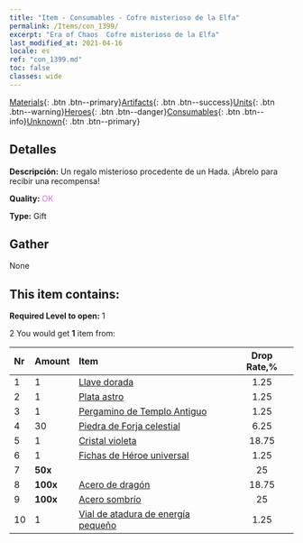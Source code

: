 ```yaml
---
title: "Item - Consumables - Cofre misterioso de la Elfa"
permalink: /Items/con_1399/
excerpt: "Era of Chaos  Cofre misterioso de la Elfa"
last_modified_at: 2021-04-16
locale: es
ref: "con_1399.md"
toc: false
classes: wide
---
```

 [Materials](/es/Items/){: .btn .btn--primary}[Artifacts](/es/Items/Artifacts/){: .btn .btn--success}[Units](/es/Items/Units/){: .btn .btn--warning}[Heroes](/es/Items/Heroes/){: .btn .btn--danger}[Consumables](/es/Items/Consumables/){: .btn .btn--info}[Unknown](/es/Items/Unknown/){: .btn .btn--primary}

## Detalles
 **Descripción:** Un regalo misterioso procedente de un Hada. ¡Ábrelo para recibir una recompensa!

 **Quality:** <span style="color: #DA70D6">OK</span>

 **Type:** Gift

## Gather

  None

## This item contains:

 **Required Level to open:** 1

 2 You would get **1** item  from:

  | Nr | Amount |     Item    | Drop Rate,% |
  |:---|:-------|:------------|:---------:|
  | 1 | 1 | [Llave dorada](/es/Items/con_783/) | 1.25 | 
  | 2 | 1 | [Plata astro](/es/Items/con_969/) | 1.25 | 
  | 3 | 1 | [Pergamino de Templo Antiguo](/es/Items/con_697/) | 1.25 | 
  | 4 | 30 | [Piedra de Forja celestial](/es/Items/art_188/) | 6.25 | 
  | 5 | 1 | [Cristal violeta](/es/Items/con_720/) | 18.75 | 
  | 6 | 1 | [Fichas de Héroe universal](/es/Items/her_358/) | 1.25 | 
  | 7 |  **50x** | <i class="fas fa-gem"/> | 25 | 
  | 8 |  **100x** | [Acero de dragón](/es/Items/con_880/) | 18.75 | 
  | 9 |  **100x** | [Acero sombrío](/es/Items/con_881/) | 25 | 
  | 10 | 1 | [Vial de atadura de energía pequeño](/es/Items/con_724/) | 1.25 | 
